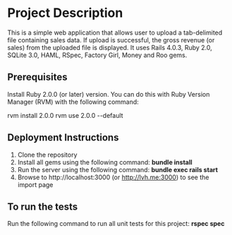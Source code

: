 # Project Description 
This is a simple web application that allows user to upload a tab-delimited file containing sales data. If upload is successful, the gross revenue (or sales) from the uploaded file is displayed. It uses Rails 4.0.3, Ruby 2.0, SQLite 3.0, HAML, RSpec, Factory Girl, Money and Roo gems. 

## Prerequisites
Install Ruby 2.0.0 (or later) version. You can do this with Ruby Version Manager (RVM) with the following command:

   rvm install 2.0.0
   rvm use 2.0.0 --default

## Deployment Instructions
1. Clone the repository
1. Install all gems using the following command: **bundle install**
1. Run the server using the following command: **bundle exec rails start**
1. Browse to http://localhost:3000 (or http://lvh.me:3000) to see the import page

## To run the tests
Run the following command to run all unit tests for this project: **rspec spec**

